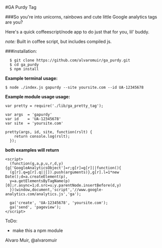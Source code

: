 #GA Purdy Tag

###So you're into unicorns, rainbows and cute little Google analytics tags are you?

Here's a quick coffeescript/node app to do just that for you, lil' buddy.


_note:_ Built in coffee script, but includes compiled js. 


###installation:
```
  $ git clone https://github.com/alvaromuir/ga_purdy.git
  $ cd ga_purdy
  $ npm install
```


__Example terminal usage:__

```
$ node ./index.js gapurdy --site yoursite.com --id UA-12345678
```


__Example module usage usage:__


```
var pretty = require('./lib/ga_pretty_tag');

var args  = 'gapurdy'
var id    = 'UA-12345678'
var site  = 'yoursite.com'

pretty(args, id, site, function(rslt) {
    return console.log(rslt);
  });
```


__both examples will return__

```
<script>
  (function(g,a,p,u,r,d,y){g['GoogleAnalyticsObject']=r;g[r]=g[r]||function(){
  (g[r].q=g[r].q||[]).push(arguments)},g[r].l=1*new Date();d=a.createElement(p),
  y=a.getElementsByTagName(p)[0];r.async=1;d.src=u;y.parentNode.insertBefore(d,y)
  })(window,document,'script','//www.google-analytics.com/analytics.js','ga');

  ga('create', 'UA-12345678', 'yoursite.com');
  ga('send', 'pageview');
</script>
```


ToDo:
 - make this a npm module


 Alvaro Muir, @alvaromuir